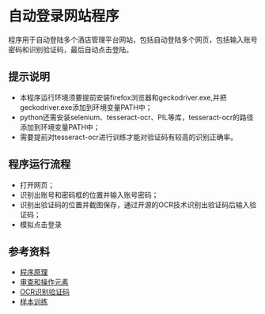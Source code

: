 自动登录网站程序
====
程序用于自动登陆多个酒店管理平台网站，包括自动登陆多个网页，包括输入账号密码和识别验证码，最后自动点击登陆。

提示说明
----
* 本程序运行环境须要提前安装firefox浏览器和geckodriver.exe,并把geckodriver.exe添加到环境变量PATH中；
* python还需安装selenium、tesseract-ocr、PIL等库，tesseract-ocr的路径添加到环境变量PATH中；
* 需要提前对tesseract-ocr进行训练才能对验证码有较高的识别正确率。

程序运行流程
----
* 打开网页；
* 识别出账号和密码框的位置并输入账号密码；
* 识别出验证码的位置并截图保存，通过开源的OCR技术识别出验证码后输入验证码；
* 模拟点击登录

参考资料
----
* [程序原理](http://m.blog.csdn.net/article/details?id=53612197)
* [审查和操作元素](http://www.cnblogs.com/eastmount/p/4810690.html) 
* [OCR识别验证码](http://blog.csdn.net/a349458532/article/details/51490291)
* [样本训练](http://www.cnblogs.com/wzben//p/5930538.html)  
